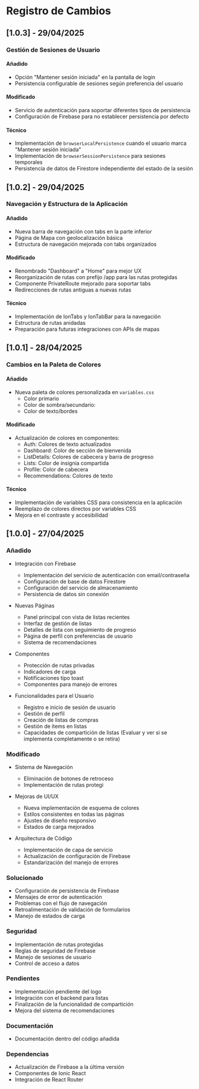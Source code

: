# Registro de Cambios

## [1.0.3] - 29/04/2025

### Gestión de Sesiones de Usuario

#### Añadido

- Opción "Mantener sesión iniciada" en la pantalla de login
- Persistencia configurable de sesiones según preferencia del usuario

#### Modificado

- Servicio de autenticación para soportar diferentes tipos de persistencia
- Configuración de Firebase para no establecer persistencia por defecto

#### Técnico

- Implementación de `browserLocalPersistence` cuando el usuario marca "Mantener sesión iniciada"
- Implementación de `browserSessionPersistence` para sesiones temporales
- Persistencia de datos de Firestore independiente del estado de la sesión

## [1.0.2] - 29/04/2025

### Navegación y Estructura de la Aplicación

#### Añadido

- Nueva barra de navegación con tabs en la parte inferior
- Página de Mapa con geolocalización básica
- Estructura de navegación mejorada con tabs organizados

#### Modificado

- Renombrado "Dashboard" a "Home" para mejor UX
- Reorganización de rutas con prefijo /app para las rutas protegidas
- Componente PrivateRoute mejorado para soportar tabs
- Redirecciones de rutas antiguas a nuevas rutas

#### Técnico

- Implementación de IonTabs y IonTabBar para la navegación
- Estructura de rutas anidadas
- Preparación para futuras integraciones con APIs de mapas

## [1.0.1] - 28/04/2025

### Cambios en la Paleta de Colores

#### Añadido

- Nueva paleta de colores personalizada en `variables.css`
  - Color primario
  - Color de sombra/secundario:
  - Color de texto/bordes

#### Modificado

- Actualización de colores en componentes:
  - Auth: Colores de texto actualizados
  - Dashboard: Color de sección de bienvenida
  - ListDetails: Colores de cabecera y barra de progreso
  - Lists: Color de insignia compartida
  - Profile: Color de cabecera
  - Recommendations: Colores de texto

#### Técnico

- Implementación de variables CSS para consistencia en la aplicación
- Reemplazo de colores directos por variables CSS
- Mejora en el contraste y accesibilidad

## [1.0.0] - 27/04/2025

### Añadido

- Integración con Firebase

  - Implementación del servicio de autenticación con email/contraseña
  - Configuración de base de datos Firestore
  - Configuración del servicio de almacenamiento
  - Persistencia de datos sin conexión
- Nuevas Páginas

  - Panel principal con vista de listas recientes
  - Interfaz de gestión de listas
  - Detalles de lista con seguimiento de progreso
  - Página de perfil con preferencias de usuario
  - Sistema de recomendaciones
- Componentes

  - Protección de rutas privadas
  - Indicadores de carga
  - Notificaciones tipo toast
  - Componentes para manejo de errores
- Funcionalidades para el Usuario

  - Registro e inicio de sesión de usuario
  - Gestión de perfil
  - Creación de listas de compras
  - Gestión de ítems en listas
  - Capacidades de compartición de listas (Evaluar y ver si se implementa completamente o se retira)

### Modificado

- Sistema de Navegación

  - Eliminación de botones de retroceso
  - Implementación de rutas protegi
- Mejoras de UI/UX

  - Nueva implementación de esquema de colores
  - Estilos consistentes en todas las páginas
  - Ajustes de diseño responsivo
  - Estados de carga mejorados
- Arquitectura de Código

  - Implementación de capa de servicio
  - Actualización de configuración de Firebase
  - Estandarización del manejo de errores

### Solucionado

- Configuración de persistencia de Firebase
- Mensajes de error de autenticación
- Problemas con el flujo de navegación
- Retroalimentación de validación de formularios
- Manejo de estados de carga

### Seguridad

- Implementación de rutas protegidas
- Reglas de seguridad de Firebase
- Manejo de sesiones de usuario
- Control de acceso a datos

### Pendientes

- Implementación pendiente del logo
- Integración con el backend para listas
- Finalización de la funcionalidad de compartición
- Mejora del sistema de recomendaciones

### Documentación

- Documentación dentro del código añadida

### Dependencias

- Actualización de Firebase a la última versión
- Componentes de Ionic React
- Integración de React Router
